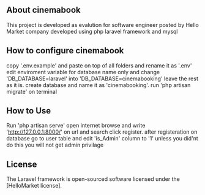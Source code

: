 
## About cinemabook

This project is developed as evalution for software engineer posted by Hello Market company
developed using php laravel framework and mysql

## How to configure cinemabook

copy '.env.example' and paste on top of all folders and rename it as '.env' edit enviroment variable for database name only and change 'DB_DATABASE=laravel' into 'DB_DATABASE=cinemabooking' leave the rest as it is. create database and name it as 'cinemabooking'. run 'php artisan migrate' on terminal

## How to Use

Run 'php artisan serve' open internet browse and write 'http://127.0.0.1:8000/' on url and search click register. after registeration on database go to user table and edit 'is_Admin' column to '1' unless you did'nt do this you will not get admin privilage


## License

The Laravel framework is open-sourced software licensed under the [HelloMarket license].
